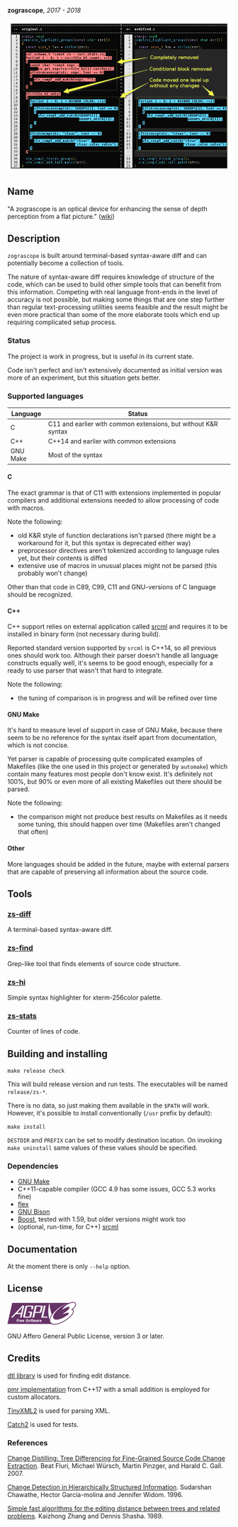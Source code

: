 **zograscope**, _2017 - 2018_

![Screenshot](data/examples/c/screenshot.png)

## Name ##

"A zograscope is an optical device for enhancing the sense of depth perception
from a flat picture." ([wiki][wiki-zograscope])

## Description ##

`zograscope` is built around terminal-based syntax-aware diff and can
potentially become a collection of tools.

The nature of syntax-aware diff requires knowledge of structure of the code,
which can be used to build other simple tools that can benefit from this
information.  Competing with real language front-ends in the level of accuracy
is not possible, but making some things that are one step further than regular
text-processing utilities seems feasible and the result might be even more
practical than some of the more elaborate tools which end up requiring
complicated setup process.

### Status ###

The project is work in progress, but is useful in its current state.

Code isn't perfect and isn't extensively documented as initial version was more
of an experiment, but this situation gets better.

### Supported languages ###

| Language  |  Status                                                          |
|-----------|------------------------------------------------------------------|
|  C        |  C11 and earlier with common extensions, but without K&R syntax  |
|  C++      |  C++14 and earlier with common extensions                        |
|  GNU Make |  Most of the syntax                                              |

#### C ####

The exact grammar is that of C11 with extensions implemented in popular
compilers and additional extensions needed to allow processing of code with
macros.

Note the following:
 * old K&R style of function declarations isn't parsed (there might be a
   workaround for it, but this syntax is deprecated either way)
 * preprocessor directives aren't tokenized according to language rules yet,
   but their contents is diffed
 * extensive use of macros in unusual places might not be parsed (this probably
   won't change)

Other than that code in C89, C99, C11 and GNU-versions of C language should be
recognized.

#### C++ ####

C++ support relies on external application called [srcml][srcml] and requires it
to be installed in binary form (not necessary during build).

Reported standard version supported by `srcml` is C++14, so all previous ones
should work too.  Although their parser doesn't handle all language constructs
equally well, it's seems to be good enough, especially for a ready to use parser
that wasn't that hard to integrate.

Note the following:
 * the tuning of comparison is in progress and will be refined over time

#### GNU Make ####

It's hard to measure level of support in case of GNU Make, because there seem to
be no reference for the syntax itself apart from documentation, which is not
concise.

Yet parser is capable of processing quite complicated examples of Makefiles
(like the one used in this project or generated by `automake`) which contain
many features most people don't know exist.  It's definitely not 100%, but 90%
or even more of all existing Makefiles out there should be parsed.

Note the following:
 * the comparison might not produce best results on Makefiles as it needs
   some tuning, this should happen over time (Makefiles aren't changed that
   often)

#### Other ####

More languages should be added in the future, maybe with external parsers that
are capable of preserving all information about the source code.

## Tools ##

### [zs-diff](tools/diff/README.md) ###

A terminal-based syntax-aware diff.

### [zs-find](tools/find/README.md) ###

Grep-like tool that finds elements of source code structure.

### [zs-hi](tools/hi/README.md) ###

Simple syntax highlighter for xterm-256color palette.

### [zs-stats](tools/stats/README.md) ###

Counter of lines of code.

## Building and installing ##

```
make release check
```

This will build release version and run tests.  The executables will be named
`release/zs-*`.

There is no data, so just making them available in the `$PATH` will work.
However, it's possible to install conventionally (`/usr` prefix by default):

```
make install
```

`DESTDIR` and `PREFIX` can be set to modify destination location.  On invoking
`make uninstall` same values of these values should be specified.

### Dependencies ###

* [GNU Make][make]
* C++11-capable compiler (GCC 4.9 has some issues, GCC 5.3 works fine)
* [flex][flex]
* [GNU Bison][bison]
* [Boost][boost], tested with 1.59, but older versions might work too
* (optional, run-time, for C++) [srcml][srcml]

## Documentation ##

At the moment there is only `--help` option.

## License ##

![AGPLv3+](data/agplv3.png)

GNU Affero General Public License, version 3 or later.

## Credits ##

[dtl library][dtl] is used for finding edit distance.

[pmr implementation][pmr] from C++17 with a small addition is employed for
custom allocators.

[TinyXML2][tinyxml2] is used for parsing XML.

[Catch2][catch] is used for tests.

### References ###

[Change Distilling: Tree Differencing for Fine-Grained Source Code Change
Extraction][cd].
Beat Fluri, Michael Würsch, Martin Pinzger, and Harald C. Gall.
2007.

[Change Detection in Hierarchically Structured Information][hier].
Sudarshan Chawathe, Hector Garcia-molina and Jennifer Widom.
1996.

[Simple fast algorithms for the editing distance between trees and related
problems][ted].
Kaizhong Zhang and Dennis Shasha.
1989.

[wiki-zograscope]: https://en.wikipedia.org/wiki/Zograscope

[make]: https://www.gnu.org/software/make/
[flex]: https://github.com/westes/flex
[bison]: https://www.gnu.org/software/bison/
[boost]: http://www.boost.org/
[srcml]: http://www.srcml.org/

[dtl]: https://github.com/cubicdaiya/dtl
[pmr]: https://github.com/phalpern/CppCon2017Code
[tinyxml2]: https://github.com/leethomason/tinyxml2
[catch]: https://github.com/catchorg/Catch2

[cd]: http://www.merlin.uzh.ch/publication/show/2531
[hier]: http://citeseerx.ist.psu.edu/viewdoc/summary?doi=10.1.1.48.9224
[ted]: http://citeseer.ist.psu.edu/viewdoc/summary?doi=10.1.1.460.5601
